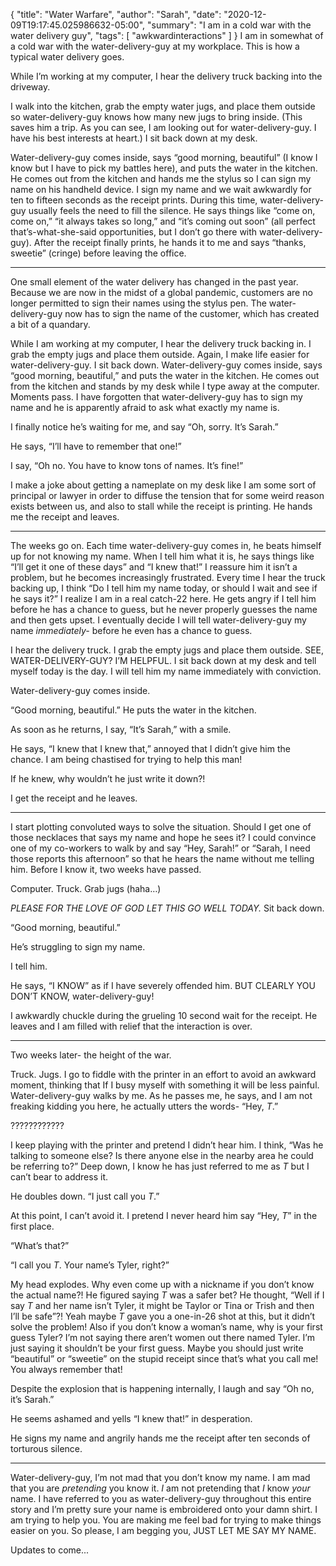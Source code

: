 {
    "title": "Water Warfare",
    "author": "Sarah",
    "date": "2020-12-09T19:17:45.025986632-05:00",
    "summary": "I am in a cold war with the water delivery guy",
    "tags": [
        "awkwardinteractions"
    ]
}
I am in somewhat of a cold war with the water-delivery-guy at my
workplace. This is how a typical water delivery goes.

While I’m working at my computer, I hear the delivery truck backing into
the driveway.

I walk into the kitchen, grab the empty water jugs, and place them
outside so water-delivery-guy knows how many new jugs to bring inside.
(This saves him a trip. As you can see, I am looking out for
water-delivery-guy. I have his best interests at heart.) I sit back down
at my desk.

Water-delivery-guy comes inside, says “good morning, beautiful” (I know
I know but I have to pick my battles here), and puts the water in the
kitchen. He comes out from the kitchen and hands me the stylus so I can
sign my name on his handheld device. I sign my name and we wait
awkwardly for ten to fifteen seconds as the receipt prints. During this
time, water-delivery-guy usually feels the need to fill the silence. He
says things like “come on, come on,” “it always takes so long,” and
“it’s coming out soon” (all perfect that’s-what-she-said
opportunities, but I don’t go there with water-delivery-guy). After the
receipt finally prints, he hands it to me and says “thanks, sweetie”
(cringe) before leaving the office.

---

One small element of the water delivery has changed in the past year.
Because we are now in the midst of a global pandemic, customers are no
longer permitted to sign their names using the stylus pen. The
water-delivery-guy now has to sign the name of the customer, which has
created a bit of a quandary.

While I am working at my computer, I hear the delivery truck backing in.
I grab the empty jugs and place them outside. Again, I make life easier
for water-delivery-guy. I sit back down. Water-delivery-guy comes
inside, says “good morning, beautiful,” and puts the water in the
kitchen. He comes out from the kitchen and stands by my desk while I
type away at the computer. Moments pass. I have forgotten that
water-delivery-guy has to sign my name and he is apparently afraid to
ask what exactly my name is.

I finally notice he’s waiting for me, and say “Oh, sorry. It’s Sarah.”

He says, “I’ll have to remember that one\!”

I say, “Oh no. You have to know tons of names. It’s fine\!”

I make a joke about getting a nameplate on my desk like I am some sort
of principal or lawyer in order to diffuse the tension that for some
weird reason exists between us, and also to stall while the receipt is
printing. He hands me the receipt and leaves.

---

The weeks go on. Each time water-delivery-guy comes in, he beats himself
up for not knowing my name. When I tell him what it is, he says things
like “I’ll get it one of these days” and “I knew that\!” I reassure him
it isn’t a problem, but he becomes increasingly frustrated. Every time I
hear the truck backing up, I think “Do I tell him my name today, or
should I wait and see if he says it?” I realize I am in a real catch-22
here. He gets angry if I tell him before he has a chance to guess, but
he never properly guesses the name and then gets upset. I eventually
decide I will tell water-delivery-guy my name *immediately-* before he
even has a chance to guess.

I hear the delivery truck. I grab the empty jugs and place them outside.
SEE, WATER-DELIVERY-GUY? I’M HELPFUL. I sit back down at my desk and
tell myself today is the day. I will tell him my name immediately with
conviction.

Water-delivery-guy comes inside.

“Good morning, beautiful.” He puts the water in the kitchen.

As soon as he returns, I say, “It’s Sarah,” with a smile.

He says, “I knew that I knew that,” annoyed that I didn’t give him the
chance. I am being chastised for trying to help this man\!

If he knew, why wouldn’t he just write it down?\!

I get the receipt and he leaves.

---

I start plotting convoluted ways to solve the situation. Should I get
one of those necklaces that says my name and hope he sees it? I could
convince one of my co-workers to walk by and say “Hey, Sarah\!” or
“Sarah, I need those reports this afternoon” so that he hears the name
without me telling him. Before I know it, two weeks have passed.

Computer. Truck. Grab jugs (haha…)

*PLEASE FOR THE LOVE OF GOD LET THIS GO WELL TODAY.* Sit back down.

“Good morning, beautiful.”

He’s struggling to sign my name.

I tell him.

He says, “I KNOW” as if I have severely offended him. BUT CLEARLY YOU
DON’T KNOW, water-delivery-guy\!

I awkwardly chuckle during the grueling 10 second wait for the receipt.
He leaves and I am filled with relief that the interaction is over.

---

Two weeks later- the height of the war.

Truck. Jugs. I go to fiddle with the printer in an effort to avoid an
awkward moment, thinking that If I busy myself with something it will be
less painful. Water-delivery-guy walks by me. As he passes me, he says,
and I am not freaking kidding you here, he actually utters the words-
“Hey, *T*.”

????????????

I keep playing with the printer and pretend I didn’t hear him. I think,
“Was he talking to someone else? Is there anyone else in the nearby
area he could be referring to?” Deep down, I know he has just referred
to me as *T* but I can’t bear to address it.

He doubles down. “I just call you *T*.”

At this point, I can’t avoid it. I pretend I never heard him say “Hey,
*T*” in the first place.

“What’s that?”

“I call you *T*. Your name’s Tyler, right?”

My head explodes. Why even come up with a nickname if you don’t know the
actual name?\! He figured saying *T* was a safer bet? He thought, “Well
if I say *T* and her name isn’t Tyler, it might be Taylor or Tina or
Trish and then I’ll be safe”?\! Yeah maybe *T* gave you a one-in-26 shot
at this, but it didn’t solve the problem\! Also if you don’t know a
woman’s name, why is your first guess Tyler? I’m not saying there aren’t
women out there named Tyler. I’m just saying it shouldn’t be your first
guess. Maybe you should just write “beautiful” or “sweetie” on the
stupid receipt since that’s what you call me\! You always remember
that\!

Despite the explosion that is happening internally, I laugh and say “Oh
no, it’s Sarah.”

He seems ashamed and yells “I knew that\!” in desperation.

He signs my name and angrily hands me the receipt after ten seconds of
torturous silence.

---

Water-delivery-guy, I’m not mad that you don’t know my name. I am mad
that you are *pretending* you know it. *I* am not pretending that *I*
know *your* name. I have referred to you as water-delivery-guy
throughout this entire story and I’m pretty sure your name is
embroidered onto your damn shirt. I am trying to help you. You are
making me feel bad for trying to make things easier on you. So please, I
am begging you, JUST LET ME SAY MY NAME.

Updates to come...
